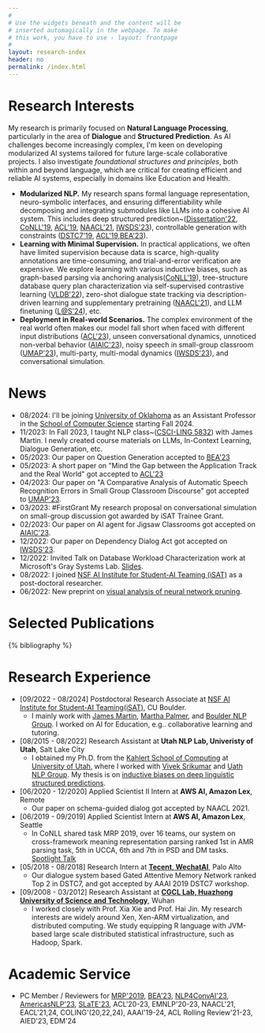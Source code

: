 ```yaml
---
#
# Use the widgets beneath and the content will be
# inserted automagically in the webpage. To make
# this work, you have to use › layout: frontpage
#
layout: research-index
header: no
permalink: /index.html
---
```


# Research Interests

My research is primarily focused on **Natural Language Processing**, particularly in the area of **Dialogue** and **Structured Prediction**. As AI challenges become increasingly complex, I'm keen on developing modularized AI systems tailored for future large-scale collaborative projects. I also investigate *foundational structures and principles*, both within and beyond language, which are critical for creating efficient and reliable AI systems, especially in domains like Education and Health.

- **Modularized NLP.** My research spans formal language representation, neuro-symbolic interfaces, and ensuring differentiability while decomposing and integrating submodules like LLMs into a cohesive AI system. This includes deep structured prediction~([Dissertation'22](https://www.proquest.com/docview/2777357718?pq-origsite=gscholar&fromopenview=true),
           [CoNLL'19](https://aclanthology.org/K19-2013/),
           [ACL'19](https://aclanthology.org/P19-1563/),
           [NAACL'21](https://aclanthology.org/2021.naacl-main.62/),
           [IWSDS'23](https://arxiv.org/abs/2302.12944)), controllable generation with constraints ([DSTC7'19](http://workshop.colips.org/dstc7/papers/13.pdf), [ACL'19](https://aclanthology.org/P19-1192/),[BEA'23](https://aclanthology.org/2023.bea-1.47/)).
- **Learning with Minimal Supervision.** In practical applications, we often have limited supervision because data is scarce, high-quality annotations are time-consuming, and trial-and-error verification are expensive. We explore learning with various inductive biases, such as graph-based parsing via anchoring analysis([CoNLL'19](https://aclanthology.org/K19-2013)),
      tree-structure database query plan characterization via self-supervised contrastive learning ([VLDB'22](https://dl.acm.org/doi/10.14778/3503585.3503600)),
      zero-shot dialogue state tracking via description-driven
      learning and supplementary pretraining ([NAACL'21](https://aclanthology.org/2021.naacl-main.62/)), and LLM finetuning ([L@S'24](https://dl.acm.org/doi/10.1145/3657604.366466://dl.acm.org/doi/10.1145/36576043664664)), etc.
- **Deployment in Real-world Scenarios.** The complex environment of the real world often makes our model fall short when faced with different input distributions ([ACL'23](https://aclanthology.org/2023.acl-short.156)), unseen conversational dynamics, unnoticed non-verbal behavior ([AIAIC'23](https://aichildinteraction.github.io/preprint/AIAIC23_paper_7399.pdf)), noisy speech in small-group classroom ([UMAP'23](https://dl.acm.org/doi/10.1145/3565472.3595606)),
      multi-party, multi-modal dynamics ([IWSDS'23](https://arxiv.org/abs/2302.12944)),
      and conversational simulation.


# News
- 08/2024: I'll be joining [University of Oklahoma](https://www.ou.edu/) as an Assistant Professor in the [School of Computer Science](https://www.ou.edu/coe/cs) starting Fall 2024.
- 11/2023: In Fall 2023, I taught NLP class~([CSCI-LING 5832](https://canvas.colorado.edu/courses/95371/)) with James Martin. I newly created course materials on LLMs, In-Context Learning, Dialogue Generation, etc.
- 05/2023: Our paper on Question Generation accepted to [BEA'23](https://sig-edu.org/bea/2023)
- 05/2023: A short paper on "Mind the Gap between the Application Track and the Real World" got accepted to [ACL'23](https://2023.aclweb.org/calls/main_conference/)
- 04/2023: Our paper on "A Comparative Analysis of Automatic Speech Recognition
Errors in Small Group Classroom Discourse" got accepted to
[UMAP'23](https://www.um.org/umap2023/).
- 03/2023: \#FirstGrant My research proposal on conversational simulation on small-group discussion got awarded by iSAT Trainee Grant.
- 02/2023: Our paper on AI agent for Jigsaw Classrooms got accepted on [AIAIC'23](https://aichildinteraction.github.io/).
- 12/2022: Our paper on Dependency Dialog Act got accepted on [IWSDS'23](https://sites.google.com/view/iwsds2023/home).
- 12/2022: Invited Talk on Database Workload Characterization work at Microsoft's Gray Systems Lab. [Slides](https://www.debjyotipaul.in/assets/pub/query_encoder_vldb22_slides.pdf).
- 08/2022: I joined [NSF AI Institute for Student-AI Teaming (iSAT)](https://www.colorado.edu/research/ai-institute/) as a post-doctoral researcher.
- 06/2022: New preprint on [visual analysis of neural network pruning](https://arxiv.org/abs/2206.07918?context=cs.LG).

# Selected Publications

{% bibliography %}
<!--
{% bibliography --query @*[year=2021] %}
{% bibliography --query @*[year=2019] %}
{% bibliography --query @*[year=2015] %}
{% bibliography --query @*[year=2012] %}
-->

# Research Experience
- [09/2022 - 08/2024] Postdoctoral Research Associate at [NSF AI Institute for Student-AI Teaming(iSAT)](https://www.colorado.edu/research/ai-institute/), CU Boulder.
    * I mainly work with [James Martin](https://home.cs.colorado.edu/~martin/), [Martha Palmer](https://www.colorado.edu/faculty/palmer-martha/), and [Boulder NLP Group](https://colorado.edu/lab/clear/). I worked on AI for Education, e.g.. collaborative learning and tutoring.
- [08/2015 - 08/2022] Research Assistant at **Utah NLP Lab, Univeristy of Utah**, Salt Lake City
   * I obtained my Ph.D. from the [Kahlert School of Computing](https://cs.utah.edu/) at [University of
        Utah](https://www.ou.edu), where I worked with [Vivek
        Srikumar](https://svivek.com) and [Uath NLP Group](https://nlp.cs.utah.edu). My thesis is on [inductive biases on deep linguistic structured predictions](https://www.proquest.com/docview/2777357718?pq-origsite=gscholar&fromopenview=true).
- [06/2020 - 12/2020] Applied Scientist II Intern at **AWS AI, Amazon Lex**, Remote
   *  Our paper on schema-guided dialog got accepted by NAACL 2021.
- [06/2019 - 09/2019] Applied Scientist Intern at **AWS AI, Amazon Lex**, Seattle
   *  In CoNLL shared task MRP 2019, over 16 teams, our system on cross-framework meaning representation parsing ranked 1st in AMR parsing task, 5th in UCCA, 6th and 7th in PSD and DM tasks. [Spotlight Talk](https://www.youtube.com/watch?v=5ZMZSfl_Ng0)
- [05/2018 - 08/2018] Research Intern at **[Tecent, WechatAI](https://ai.weixin.qq.com/)**, Palo Alto
   *  Our dialogue system based Gated Attentive Memory Network ranked Top 2 in DSTC7, and got accepted by AAAI 2019 DSTC7 workshop.
- [09/2008 - 03/2012] Research Assistant at **[CGCL Lab, Huazhong University of Science and Technology](http://grid.hust.edu.cn/)**, Wuhan
   *  I worked closely with Prof. Xia Xie and Prof. Hai Jin. My research interests are widely around Xen, Xen-ARM virtualization, and distributed computing. We study equipping R language with JVM-based large scale distributed statistical infrastructure, such as Hadoop, Spark.

# Academic Service
- PC Member / Reviewers for [MRP'2019](http://mrp.nlpl.eu/2019/), [BEA'23](https://aclanthology.org/venues/bea/), [NLP4ConvAI'23](https://www.aclweb.org/portal/content/call-papers-5th-workshop-nlp-conversational-ai), [AmericasNLP'23](https://turing.iimas.unam.mx/americasnlp/2023_st.html), [SLaTE'23](https://sites.google.com/view/slate2023), ACL'20-23, EMNLP'20-23, NAACL'21, EACL'21,24, COLING'(20,22,24), AAAI'19-24, ACL Rolling Review'21-23, AIED'23, EDM'24
